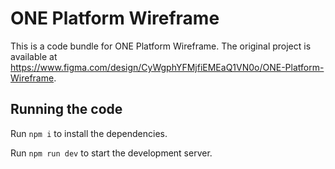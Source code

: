 
  # ONE Platform Wireframe

  This is a code bundle for ONE Platform Wireframe. The original project is available at https://www.figma.com/design/CyWgphYFMjfiEMEaQ1VN0o/ONE-Platform-Wireframe.

  ## Running the code

  Run `npm i` to install the dependencies.

  Run `npm run dev` to start the development server.
  